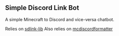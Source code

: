 ## Simple Discord Link Bot

A simple Minecraft to Discord and vice-versa chatbot.

Relies on [sdlink-lib](https://github.com/hypherionmc/sdlink-lib/)
Also relies on [mcdiscordformatter](https://github.com/hypherionmc/mcdiscordformatter)
